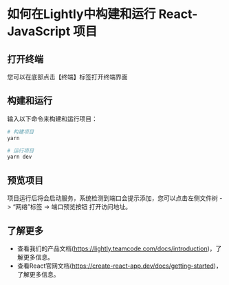 # 如何在Lightly中构建和运行 React-JavaScript 项目 

## 打开终端

您可以在底部点击【终端】标签打开终端界面

## 构建和运行
输入以下命令来构建和运行项目：

``` bash
# 构建项目
yarn

# 运行项目
yarn dev
```

## 预览项目
项目运行后将会启动服务，系统检测到端口会提示添加，您可以点击左侧文件树 -> “网络”标签 -> 端口预览按钮 打开访问地址。

## 了解更多
- 查看我们的产品文档(https://lightly.teamcode.com/docs/introduction)，了解更多信息。
- 查看React官网文档(https://create-react-app.dev/docs/getting-started)，了解更多信息。 
